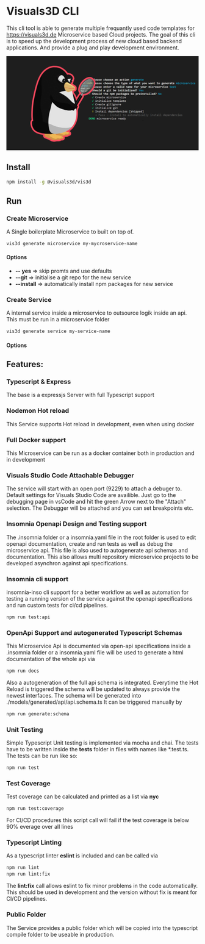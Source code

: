 # Visuals3D CLI 


This cli tool is able to generate multiple frequantly used code templates for https://visuals3d.de Microservice based Cloud projects. The goal of this cli is to speed up the development process of new cloud based backend applications. And provide a plug and play development environment.



![](https://raw.githubusercontent.com/Visuals3D/vis3d/master/images/thumbnail.jpg)



## Install

```bash
npm install -g @visuals3d/vis3d
```



## Run 

### Create Microservice

A Single boilerplate Microservice to built on top of.

```bash
vis3d generate microservice my-mycroservice-name 
```

#### Options

- **-- yes**  => skip promts and use defaults
- **--git** => initialise a git repo for the new service
- **--install** => automatically install npm packages for new service


### Create Service

A internal service inside a microservice to outsource logik inside an api. This must be run in a microservice folder

```bash
vis3d generate service my-service-name 
```

#### Options






## Features:



### Typescript & Express

The base is a expressjs Server with full Typescript support

### Nodemon Hot reload

This Service supports Hot reload in development, even when using docker





### Full Docker support

This Microservice can be run as a docker container both in production and in development





### Visuals Studio Code Attachable Debugger

The service will start with an open port (9229) to attach a debuger to. Default settings for Visuals Studio Code are availible. Just go to the debugging page in vsCode and hit the green Arrow next to the "Attach" selection. The Debugger will be attached and you can set breakpoints etc. 





### Insomnia Openapi Design and Testing support

The .insomnia folder or a insomnia.yaml file in the root folder is used to edit openapi documentation, create and run tests as well as debug the microservice api. 
This file is also used to autogenerate api schemas and documentation.
This also allows multi repository microservice projects to be developed asynchron against api specifications.





### Insomnia cli support 

insomnia-inso cli support for a better workflow as well as automation for testing a running version of the service against the openapi specifications and run custom tests for ci/cd pipelines.

```bash
npm run test:api
```





### OpenApi Support and autogenerated Typescript Schemas

This Microservice Api is documented via open-api specifications inside a .insomnia folder or a insomnia.yaml file will be used to generate a html documentation of the whole api via 

```bash
npm run docs
```

Also a autogeneration of the full api schema is integrated. Everytime the Hot Reload is triggered the schema will be updated to always provide the newest interfaces.
The schema will be generated into ./models/generated/api/api.schema.ts
It can be triggered manually by

```bash
npm run generate:schema
```





### Unit Testing

Simple Typescript Unit testing is implemented via mocha and chai. The tests have to be written inside the **tests** folder in files with names like *.test.ts. The tests can be run like so:

```bash
npm run test
```



### Test Coverage

Test coverage can be calculated and printed as a list via **nyc**

```bash
npm run test:coverage
```

For CI/CD procedures this script call will fail if the test coverage is below 90% everage over all lines



### Typescript Linting

As a typescript linter **eslint** is included and can be called via

```bash
npm run lint
npm run lint:fix
```

The **lint:fix** call allows eslint to fix minor problems in the code automatically. This should be used in development and the version without fix is meant for CI/CD pipelines.



### Public Folder

The Service provides a public folder which will be copied into the typescript compile folder to be useable in production.





